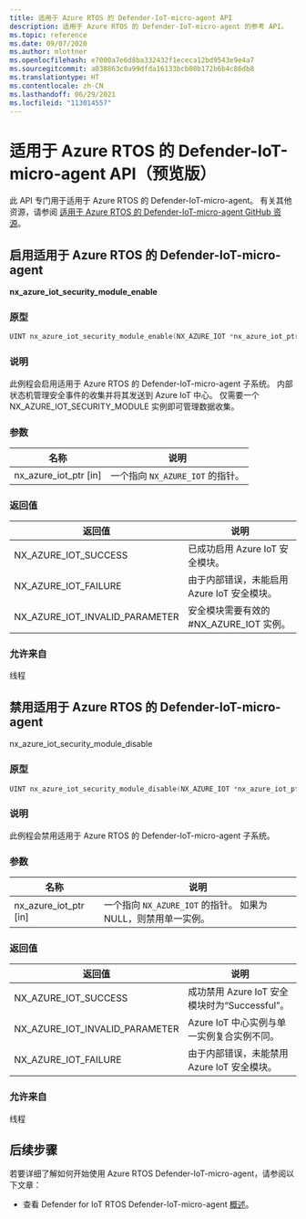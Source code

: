 ```yaml
---
title: 适用于 Azure RTOS 的 Defender-IoT-micro-agent API
description: 适用于 Azure RTOS 的 Defender-IoT-micro-agent 的参考 API。
ms.topic: reference
ms.date: 09/07/2020
ms.author: mlottner
ms.openlocfilehash: e7000a7e6d8ba332432f1ececa12bd9543e9e4a7
ms.sourcegitcommit: a038863c0a99dfda16133bcb08b172b6b4c86db8
ms.translationtype: HT
ms.contentlocale: zh-CN
ms.lasthandoff: 06/29/2021
ms.locfileid: "113014557"
---
```

# <a name="defender-iot-micro-agent-for-azure-rtos-api-preview"></a>适用于 Azure RTOS 的 Defender-IoT-micro-agent API（预览版）

此 API 专门用于适用于 Azure RTOS 的 Defender-IoT-micro-agent。 有关其他资源，请参阅 [适用于 Azure RTOS 的 Defender-IoT-micro-agent GitHub 资源](https://github.com/azure-rtos/azure-iot-preview/releases)。 

## <a name="enable-defender-iot-micro-agent-for-azure-rtos"></a>启用适用于 Azure RTOS 的 Defender-IoT-micro-agent

**nx_azure_iot_security_module_enable**

### <a name="prototype"></a>原型

```c
UINT nx_azure_iot_security_module_enable(NX_AZURE_IOT *nx_azure_iot_ptr);
```

### <a name="description"></a>说明

此例程会启用适用于 Azure RTOS 的 Defender-IoT-micro-agent 子系统。 内部状态机管理安全事件的收集并将其发送到 Azure IoT 中心。 仅需要一个 NX_AZURE_IOT_SECURITY_MODULE 实例即可管理数据收集。

### <a name="parameters"></a>参数

| 名称 | 说明 |
|---------|---------|
| nx_azure_iot_ptr [in]    | 一个指向 `NX_AZURE_IOT` 的指针。  |

### <a name="return-values"></a>返回值

|返回值  |说明 |
|---------|---------|
|NX_AZURE_IOT_SUCCESS|   已成功启用 Azure IoT 安全模块。     |
|NX_AZURE_IOT_FAILURE   |  由于内部错误，未能启用 Azure IoT 安全模块。    |
|NX_AZURE_IOT_INVALID_PARAMETER   |  安全模块需要有效的 #NX_AZURE_IOT 实例。      |

### <a name="allowed-from"></a>允许来自

线程

## <a name="disable-azure-iot-defender-iot-micro-agent"></a>禁用适用于 Azure RTOS 的 Defender-IoT-micro-agent

nx_azure_iot_security_module_disable


### <a name="prototype"></a>原型

```c
UINT nx_azure_iot_security_module_disable(NX_AZURE_IOT *nx_azure_iot_ptr);
```

### <a name="description"></a>说明

此例程会禁用适用于 Azure RTOS 的 Defender-IoT-micro-agent 子系统。

### <a name="parameters"></a>参数

| 名称 | 说明 |
|---------|---------|
| nx_azure_iot_ptr [in]    | 一个指向 `NX_AZURE_IOT` 的指针。 如果为 NULL，则禁用单一实例。 |

### <a name="return-values"></a>返回值

|返回值  |说明 |
|---------|---------|
|NX_AZURE_IOT_SUCCESS     |   成功禁用 Azure IoT 安全模块时为“Successful”。      |
|NX_AZURE_IOT_INVALID_PARAMETER   |  Azure IoT 中心实例与单一实例复合实例不同。       |
|NX_AZURE_IOT_FAILURE    |  由于内部错误，未能禁用 Azure IoT 安全模块。       |

### <a name="allowed-from"></a>允许来自

线程


## <a name="next-steps"></a>后续步骤

若要详细了解如何开始使用 Azure RTOS Defender-IoT-micro-agent，请参阅以下文章：

- 查看 Defender for IoT RTOS Defender-IoT-micro-agent [概述](iot-security-azure-rtos.md)。
